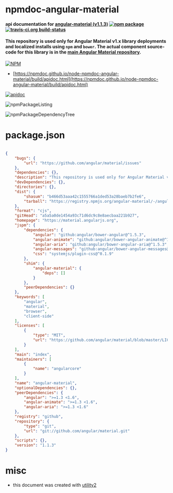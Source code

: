 # npmdoc-angular-material

#### api documentation for  [angular-material (v1.1.3)](https://material.angularjs.org)  [![npm package](https://img.shields.io/npm/v/npmdoc-angular-material.svg?style=flat-square)](https://www.npmjs.org/package/npmdoc-angular-material) [![travis-ci.org build-status](https://api.travis-ci.org/npmdoc/node-npmdoc-angular-material.svg)](https://travis-ci.org/npmdoc/node-npmdoc-angular-material)

#### This repository is used only for Angular Material v1.x library deployments and localized installs using `npm` and `bower`. The actual component source-code for this library is in the [main Angular Material repository](https://github.com/angular/material).

[![NPM](https://nodei.co/npm/angular-material.png?downloads=true&downloadRank=true&stars=true)](https://www.npmjs.com/package/angular-material)

- [https://npmdoc.github.io/node-npmdoc-angular-material/build/apidoc.html](https://npmdoc.github.io/node-npmdoc-angular-material/build/apidoc.html)

[![apidoc](https://npmdoc.github.io/node-npmdoc-angular-material/build/screenCapture.buildCi.browser.%252Ftmp%252Fbuild%252Fapidoc.html.png)](https://npmdoc.github.io/node-npmdoc-angular-material/build/apidoc.html)

![npmPackageListing](https://npmdoc.github.io/node-npmdoc-angular-material/build/screenCapture.npmPackageListing.svg)

![npmPackageDependencyTree](https://npmdoc.github.io/node-npmdoc-angular-material/build/screenCapture.npmPackageDependencyTree.svg)



# package.json

```json

{
    "bugs": {
        "url": "https://github.com/angular/material/issues"
    },
    "dependencies": {},
    "description": "This repository is used only for Angular Material v1.x library deployments and localized installs using 'npm' and 'bower'. The actual component source-code for this library is in the [main Angular Material repository](https://github.com/angular/material).",
    "devDependencies": {},
    "directories": {},
    "dist": {
        "shasum": "b466d53aaa42c1555766a1ded53a28baeb7b2fe6",
        "tarball": "https://registry.npmjs.org/angular-material/-/angular-material-1.1.3.tgz"
    },
    "format": "cjs",
    "gitHead": "a5a5a0de1454a93c71d6dc9c8e8aecbaa221b927",
    "homepage": "https://material.angularjs.org",
    "jspm": {
        "dependencies": {
            "angular": "github:angular/bower-angular@^1.5.3",
            "angular-animate": "github:angular/bower-angular-animate@^1.5.3",
            "angular-aria": "github:angular/bower-angular-aria@^1.5.3",
            "angular-messages": "github:angular/bower-angular-messages@^1.5.3",
            "css": "systemjs/plugin-css@^0.1.9"
        },
        "shim": {
            "angular-material": {
                "deps": []
            }
        },
        "peerDependencies": {}
    },
    "keywords": [
        "angular",
        "material",
        "browser",
        "client-side"
    ],
    "licenses": [
        {
            "type": "MIT",
            "url": "https://github.com/angular/material/blob/master/LICENSE"
        }
    ],
    "main": "index",
    "maintainers": [
        {
            "name": "angularcore"
        }
    ],
    "name": "angular-material",
    "optionalDependencies": {},
    "peerDependencies": {
        "angular": ">=1.3 <1.6",
        "angular-animate": ">=1.3 <1.6",
        "angular-aria": ">=1.3 <1.6"
    },
    "registry": "github",
    "repository": {
        "type": "git",
        "url": "git://github.com/angular/material.git"
    },
    "scripts": {},
    "version": "1.1.3"
}
```



# misc
- this document was created with [utility2](https://github.com/kaizhu256/node-utility2)
